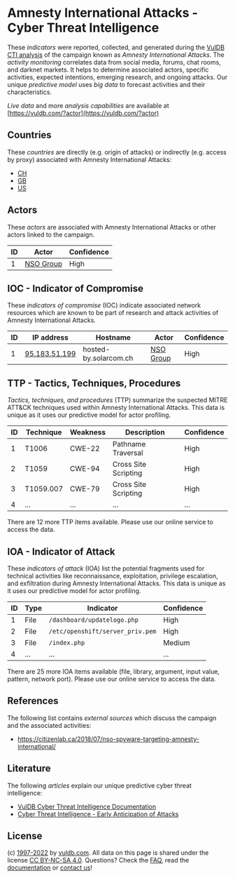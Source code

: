 # Amnesty International Attacks - Cyber Threat Intelligence

These _indicators_ were reported, collected, and generated during the [VulDB CTI analysis](https://vuldb.com/?kb.cti) of the campaign known as _Amnesty International Attacks_. The _activity monitoring_ correlates data from social media, forums, chat rooms, and darknet markets. It helps to determine associated actors, specific activities, expected intentions, emerging research, and ongoing attacks. Our unique _predictive model_ uses _big data_ to forecast activities and their characteristics.

_Live data_ and more _analysis capabilities_ are available at [https://vuldb.com/?actor](https://vuldb.com/?actor)

## Countries

These _countries_ are directly (e.g. origin of attacks) or indirectly (e.g. access by proxy) associated with Amnesty International Attacks:

* [CH](https://vuldb.com/?country.ch)
* [GB](https://vuldb.com/?country.gb)
* [US](https://vuldb.com/?country.us)

## Actors

These _actors_ are associated with Amnesty International Attacks or other actors linked to the campaign.

ID | Actor | Confidence
-- | ----- | ----------
1 | [NSO Group](https://vuldb.com/?actor.nso_group) | High

## IOC - Indicator of Compromise

These _indicators of compromise_ (IOC) indicate associated network resources which are known to be part of research and attack activities of Amnesty International Attacks.

ID | IP address | Hostname | Actor | Confidence
-- | ---------- | -------- | ----- | ----------
1 | [95.183.51.199](https://vuldb.com/?ip.95.183.51.199) | hosted-by.solarcom.ch | [NSO Group](https://vuldb.com/?actor.nso_group) | High

## TTP - Tactics, Techniques, Procedures

_Tactics, techniques, and procedures_ (TTP) summarize the suspected MITRE ATT&CK techniques used within Amnesty International Attacks. This data is unique as it uses our predictive model for actor profiling.

ID | Technique | Weakness | Description | Confidence
-- | --------- | -------- | ----------- | ----------
1 | T1006 | CWE-22 | Pathname Traversal | High
2 | T1059 | CWE-94 | Cross Site Scripting | High
3 | T1059.007 | CWE-79 | Cross Site Scripting | High
4 | ... | ... | ... | ...

There are 12 more TTP items available. Please use our online service to access the data.

## IOA - Indicator of Attack

These _indicators of attack_ (IOA) list the potential fragments used for technical activities like reconnaissance, exploitation, privilege escalation, and exfiltration during Amnesty International Attacks. This data is unique as it uses our predictive model for actor profiling.

ID | Type | Indicator | Confidence
-- | ---- | --------- | ----------
1 | File | `/dashboard/updatelogo.php` | High
2 | File | `/etc/openshift/server_priv.pem` | High
3 | File | `/index.php` | Medium
4 | ... | ... | ...

There are 25 more IOA items available (file, library, argument, input value, pattern, network port). Please use our online service to access the data.

## References

The following list contains _external sources_ which discuss the campaign and the associated activities:

* https://citizenlab.ca/2018/07/nso-spyware-targeting-amnesty-international/

## Literature

The following _articles_ explain our unique predictive cyber threat intelligence:

* [VulDB Cyber Threat Intelligence Documentation](https://vuldb.com/?kb.cti)
* [Cyber Threat Intelligence - Early Anticipation of Attacks](https://www.scip.ch/en/?labs.20201022)

## License

(c) [1997-2022](https://vuldb.com/?kb.changelog) by [vuldb.com](https://vuldb.com/?kb.about). All data on this page is shared under the license [CC BY-NC-SA 4.0](https://creativecommons.org/licenses/by-nc-sa/4.0/). Questions? Check the [FAQ](https://vuldb.com/?kb.faq), read the [documentation](https://vuldb.com/?kb) or [contact us](https://vuldb.com/?contact)!
